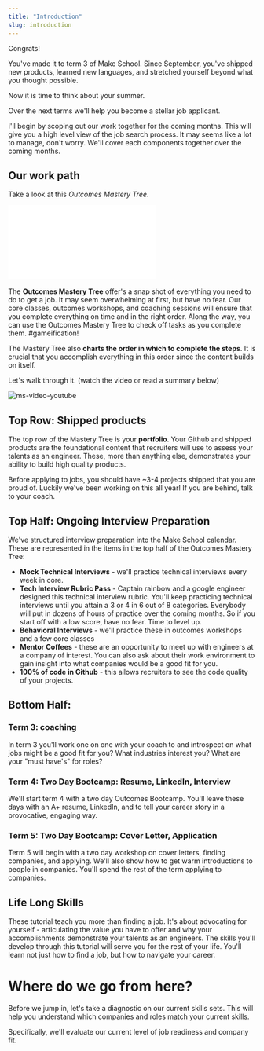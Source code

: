 ```yaml
---
title: "Introduction"
slug: introduction
---
```

Congrats!

You've made it to term 3 of Make School. Since September, you've shipped new products, learned new languages, and stretched yourself beyond what you thought possible.

Now it is time to think about your summer.

Over the next terms we'll help you become a stellar job applicant.

I'll begin by scoping out our work together for the coming months. This will give you a high level view of the job search process. It may seems like a lot to manage, don't worry. We'll cover each components together over the coming months.

## Our work path
Take a look at this *Outcomes Mastery Tree*.

![Outcomes Mastery Tree](assets/outcomes-mastery-tree.pdf "Outcomes Mastery Tree")

The **Outcomes Mastery Tree** offer's a snap shot of everything you need to do to get a job. It may seem overwhelming at first, but have no fear. Our core classes, outcomes workshops, and coaching sessions will ensure that you complete everything on time and in the right order.  Along the way, you can use the Outcomes Mastery Tree to check off tasks as you complete them. #gameification!

The Mastery Tree also **charts the order in which to complete the steps**. It is crucial that you accomplish everything in this order since the content builds on itself.

Let's walk through it. (watch the video or read a summary below)

![ms-video-youtube]()

## Top Row: Shipped products
The top row of the Mastery Tree is your **portfolio**. Your Github and shipped products are the foundational content that recruiters will use to assess your talents as an engineer. These, more than anything else, demonstrates your ability to build high quality products.

Before applying to jobs, you should have ~3-4 projects shipped that you are proud of. Luckily we've been working on this all year! If you are behind, talk to your coach.

## Top Half: Ongoing Interview Preparation
We've structured interview preparation into the Make School calendar. These are represented in the items in the top half of the Outcomes Mastery Tree:
* **Mock Technical Interviews** - we'll practice technical interviews every week in core.
* **Tech Interview Rubric Pass** - Captain rainbow and a google engineer designed this technical interview rubric. You'll keep practicing technical interviews until you attain a 3 or 4 in 6 out of 8 categories. Everybody will put in dozens of hours of practice over the coming months. So if you start off with a low score, have no fear. Time to level up.
* **Behavioral Interviews** - we'll practice these in outcomes workshops and a few core classes
* **Mentor Coffees** - these are an opportunity to meet up with engineers at a company of interest. You can also ask about their work environment to gain insight into what companies would be a good fit for you.
* **100% of code in Github** - this allows recruiters to see the code quality of your projects.

## Bottom Half:

### Term 3: coaching

In term 3 you'll work one on one with your coach to and introspect on what jobs might be a good fit for you? What industries interest you? What are your "must have's" for roles?

### Term 4: Two Day Bootcamp: Resume, LinkedIn, Interview
We'll start term 4 with a two day Outcomes Bootcamp. You'll leave these days with an A+ resume, LinkedIn, and to tell your career story in a provocative, engaging way.

### Term 5: Two Day Bootcamp: Cover Letter, Application
Term 5 will begin with a two day workshop on cover letters, finding companies, and applying. We'll also show how to get warm introductions to people in companies. You'll spend the rest of the term applying to companies.

## Life Long Skills

These tutorial teach you more than finding a job. It's about advocating for yourself - articulating the value you have to offer and why your accomplishments demonstrate your talents as an engineers. The skills you'll develop through this tutorial will serve you for the rest of your life. You'll learn not just how to find a job, but how to navigate your career.

# Where do we go from here?

Before we jump in, let's take a diagnostic on our current skills sets. This will help you understand which companies and roles match your current skills.

Specifically, we'll evaluate our current level of job readiness and company fit.
